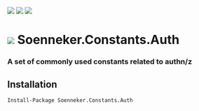 [![](https://img.shields.io/nuget/v/Soenneker.Constants.Auth.svg?style=for-the-badge)](https://www.nuget.org/packages/Soenneker.Constants.Auth/)
[![](https://img.shields.io/github/actions/workflow/status/soenneker/soenneker.constants.auth/publish-package.yml?style=for-the-badge)](https://github.com/soenneker/soenneker.constants.auth/actions/workflows/publish-package.yml)
[![](https://img.shields.io/nuget/dt/Soenneker.Constants.Auth.svg?style=for-the-badge)](https://www.nuget.org/packages/Soenneker.Constants.Auth/)

# ![](https://user-images.githubusercontent.com/4441470/224455560-91ed3ee7-f510-4041-a8d2-3fc093025112.png) Soenneker.Constants.Auth
### A set of commonly used constants related to authn/z

## Installation

```
Install-Package Soenneker.Constants.Auth
```
